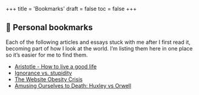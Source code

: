 +++
title = 'Bookmarks'
draft = false
toc = false
+++

## 🔖 Personal bookmarks

Each of the following articles and essays stuck with me after I first read it, becoming part of
how I look at the world. I’m listing them here in one place so it’s easier for me to find them.

- [Aristotle - How to live a good life](https://ralphammer.com/aristotle-how-to-live-a-good-life/)
- [Ignorance vs. stupidity](https://woodybelangia.com/2014/09/08/ignorance-vs-stupidity/)
- [The Website Obesity Crisis](https://idlewords.com/talks/website_obesity.htm)
- [Amusing Ourselves to Death: Huxley vs Orwell](https://www.highexistence.com/amusing-ourselves-to-death-huxley-vs-orwell/)
